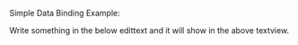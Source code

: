 Simple Data Binding Example:

Write something in the below edittext and it will show in the above textview.
